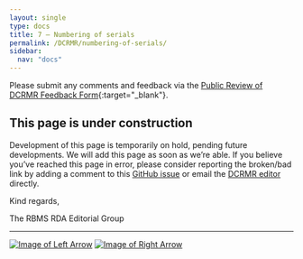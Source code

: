 ```yaml
---
layout: single
type: docs
title: 7 — Numbering of serials
permalink: /DCRMR/numbering-of-serials/
sidebar:
  nav: "docs"
---
```


Please submit any comments and feedback via the [Public Review of DCRMR Feedback Form](https://docs.google.com/forms/d/e/1FAIpQLSfb8TYouqXXAqHO6mXLqbd33FF2UUKq3sBQFDgqXLAuQbaTkg/viewform){:target="_blank"}.

## This page is under construction

Development of this page is temporarily on hold, pending future developments. We will add this page as soon as we’re able. If you believe you’ve reached this page in error, please consider reporting the broken/bad link by adding a comment to this [GitHub issue](https://github.com/rbms-bsc/DCRMR/issues/26) or email the [DCRMR editor](mailto:dcrm.rda@gmail.com) directly.

Kind regards,

The RBMS RDA Editorial Group

---

[![Image of Left Arrow](https://rbms-bsc.github.io/DCRMR/assets/pictures/navigation/Arrow_Left.png "6.355 — Note on carrier")](/DCRMR/phys-desc/Note-on-carrier/) [![Image of Right Arrow](https://rbms-bsc.github.io/DCRMR/assets/pictures/navigation/Arrow_Right.png "7.21 — Numbering of sequence")](/DCRMR/numbering-of-serials/Numbering-of-sequence/)